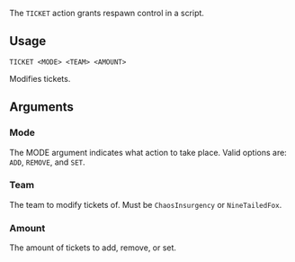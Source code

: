 The `TICKET` action grants respawn control in a script.

## Usage
```
TICKET <MODE> <TEAM> <AMOUNT>
```
Modifies tickets.

## Arguments
### Mode
The MODE argument indicates what action to take place. Valid options are: `ADD`, `REMOVE`, and `SET`.

### Team
The team to modify tickets of. Must be `ChaosInsurgency` or `NineTailedFox`.

### Amount
The amount of tickets to add, remove, or set.